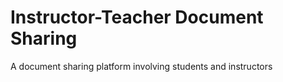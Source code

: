 # Instructor-Teacher  Document Sharing
 A document sharing platform involving students and instructors
